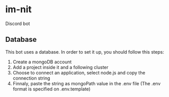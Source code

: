 # im-nit
Discord bot

## Database
This bot uses a database. In order to set it up, you should follow this steps:
<ol>
    <li>Create a mongoDB account</li>
    <li>Add a project inside it and a following cluster</li>
    <li>Choose to connect an application, select node.js and copy the connection string</li>
    <li>Finnaly, paste the string as mongoPath value in the .env file (The .env format is specified on .env.template)</li>
</ol>

